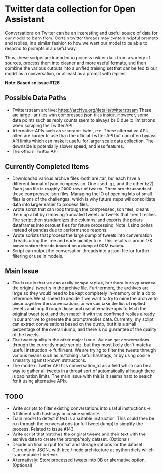 # Twitter data collection for Open Assistant

Conversations on Twitter can be an interesting and useful source of data for our
model to learn from. Certain twitter threads may contain helpful prompts and
replies, in a similar fashion to how we want our model to be able to respond to
prompts in a useful way.

Thus, these scripts are intended to process twitter data from a variety of
sources, process them into cleaner and more useful formats, and then combine the
various outputs into a unified training set that can be fed to our model as a
conversation, or at least as a prompt with replies.

**Note: Based on issue #126**

## Possible Data Paths

- Twitterstream archive: https://archive.org/details/twitterstream These are
  large .tar files with compressed json files inside. However, some data points
  such as reply counts seem to always be 0 due to limitations when scraping the
  Twitter API.
- Alternative APIs such as snscrape, twint, etc. These alternative APIs often
  are harder to use than the official Twitter API but can often bypass API
  limits which can make it useful for larger scale data collection. The downside
  is potentially slower speed, and less features.
- The official Twitter API

## Currently Completed Items

- Downloaded various archive files (both are .tar, but each have a different
  format of json compression. One used .gz, and the other.bz2). Each json file
  is roughly 2000 rows of tweets. There are thousands of these compressed json
  files. Managing the IO of opening lots of small files is one of the
  challenges, which is why future steps will consolidate data into larger easier
  to process files.
- Wrote script that can loop through the compressed json files, cleans them up a
  bit by removing truncated tweets or tweets that aren't replies. The script
  then standardizes the columns, and exports the polars dataframes into parquet
  files for future processing. Note: Using polars instead of pandas due to
  performance reasons.
- Wrote scripts that process the large dump of tweets into conversation threads
  using the tree and node architecture. This results in aroun 17K conversation
  threads bassed on a dump of 90M tweets.
- Script can output the conversation threads into a jsonl file for further
  filtering or use in models.

## Main Issue

- The issue is that we can easily scrape replies, but there is no guarantee the
  original tweet is in the archive file. Furthermore, the archives are large so
  they would need to be kept completely in-memory or in a db to reference. We
  still need to decide if we want to try to mine the archive to piece together
  the conversations, or we can take the list of replied tweets and loop through
  those and use alternative apis to fetch the original tweet text, and then
  match it with the confirmed replies already in our archive to generate the
  prompt/replies data. Currently, my script can extract conversations based on
  the dump, but it is a small percentage of the overall dump, and there is no
  guarantee of the quality of the tweets.
- The tweet quality is the other major issue. We can get conversations through
  the currently made scripts, but they most likely don't match a useful
  instruction -> fulfilment. We are trying to filter the tweets through various
  means such as matching useful hashtags, or by using cosine similarity against
  known instructions.
- The modern Twitter API has conversation_id as a field which can be a way to
  gather all tweets in a thread sort of automatically although there is
  pagination limits. The main issue with this is it seems hard to search for it
  using alternative APIs.

## TODO

- Write scripts to filter existing conversations into useful instructions ->
  fulfilment with hashtags or cosine similarity.
- Train model to detect if text is a suitable instruction. This could then be
  run through the conversations (or full tweet dump) to simplify the process.
  Related to issue #143.
- Write script that matches the original tweets and their text with the archive
  data to create the prompt/reply dataset. (Optional)
- Decide on final output format and storage options for the dataset. Currently
  in JSONL with tree / node architecture as python dicts which is acceptable I
  believe.
- Alternatively: Store processed tweets into DB or alternative option.(Optional)
